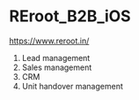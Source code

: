 # REroot_B2B_iOS
https://www.reroot.in/

1. Lead management
2. Sales management
3. CRM
4. Unit handover management
